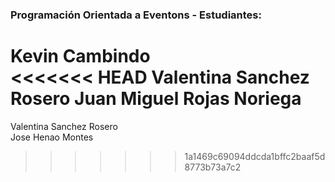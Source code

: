 ### Programación Orientada a Eventons - Estudiantes:   
Kevin Cambindo  
<<<<<<< HEAD
Valentina Sanchez Rosero
Juan Miguel Rojas Noriega
=======
Valentina Sanchez Rosero  
Jose Henao Montes
>>>>>>> 1a1469c69094ddcda1bffc2baaf5d8773b73a7c2
